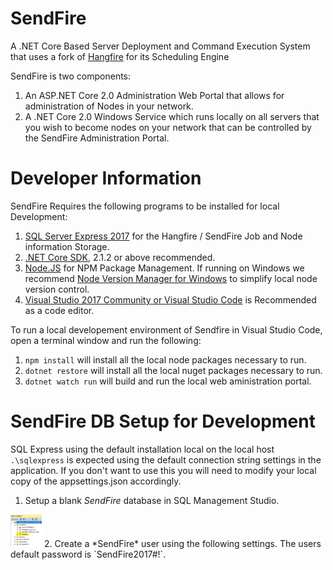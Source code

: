 # SendFire
A .NET Core Based Server Deployment and Command Execution System that uses a fork of [Hangfire](http://github.com/HangfireIO/Hangfire) for its Scheduling Engine

SendFire is two components:
1. An ASP.NET Core 2.0 Administration Web Portal that allows for administration of Nodes in your network.
2. A .NET Core 2.0 Windows Service which runs locally on all servers that you wish to become nodes on your network that can be controlled by the SendFire Administration Portal.

Developer Information
=====================
SendFire Requires the following programs to be installed for local Development:
1. [SQL Server Express 2017](https://www.microsoft.com/en-us/sql-server/sql-server-editions-express) for the Hangfire / SendFire Job and Node information Storage.
2. [.NET Core SDK](https://www.microsoft.com/net/download/windows), 2.1.2 or above recommended.
3. [Node.JS](https://nodejs.org/en/) for NPM Package Management. If running on Windows we recommend [Node Version Manager for Windows](https://github.com/coreybutler/nvm-windows/releases) to simplify local node version control.
3. [Visual Studio 2017 Community or Visual Studio Code](https://www.visualstudio.com/) is Recommended as a code editor.

To run a local developement environment of Sendfire in Visual Studio Code, open a terminal window and run the following:
1. `npm install` will install all the local node packages necessary to run.
2. `dotnet restore` will install all the local nuget packages necessary to run.
3. `dotnet watch run` will build and run the local web aministration portal.

SendFire DB Setup for Development
=================================
SQL Express using the default installation local on the local host `.\sqlexpress` is expected using the default connection string settings in the application. If you don't want to use this you will need to modify your local copy of the appsettings.json accordingly.

1. Setup a blank *SendFire* database in SQL Management Studio.
<img src="https://github.com/SendFire/SendFire/blob/master/SendFire.Docs/images/1-CreateBlankSendFireDBSQLExpress.PNG" alt="SendFire DB" style="width: 50px;" />
2. Create a *SendFire* user using the following settings. The users default password is `SendFire2017#!`.

